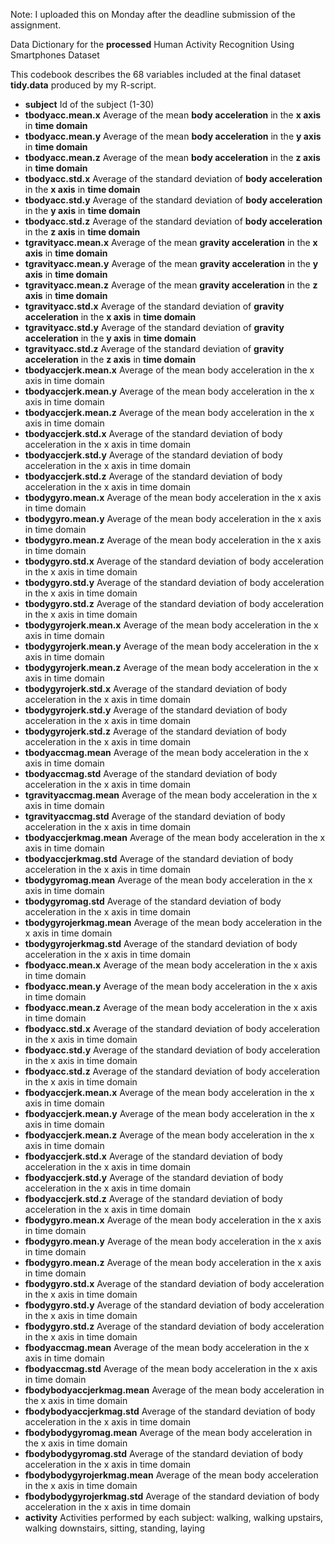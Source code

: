 Note: I uploaded this on Monday after the deadline submission of the assignment.

Data Dictionary for the **processed** Human Activity Recognition Using Smartphones Dataset

This codebook describes the 68 variables included at the final dataset **tidy.data** produced by my R-script.

  * **subject** Id of the subject (1-30)
  * **tbodyacc.mean.x** Average of the mean **body acceleration** in the **x axis** in **time domain**
  * **tbodyacc.mean.y** Average of the mean **body acceleration** in the **y axis** in **time domain**
  * **tbodyacc.mean.z** Average of the mean **body acceleration** in the **z axis** in **time domain**
  * **tbodyacc.std.x** Average of the standard deviation of **body acceleration** in the **x axis** in **time domain**
  * **tbodyacc.std.y** Average of the standard deviation of **body acceleration** in the **y axis** in **time domain**
  * **tbodyacc.std.z** Average of the standard deviation of **body acceleration** in the **z axis** in **time domain**
  * **tgravityacc.mean.x** Average of the mean **gravity acceleration** in the **x axis** in **time domain**
  * **tgravityacc.mean.y** Average of the mean **gravity acceleration** in the **y axis** in **time domain**
  * **tgravityacc.mean.z** Average of the mean **gravity acceleration** in the **z axis** in **time domain**
  * **tgravityacc.std.x** Average of the standard deviation of **gravity acceleration** in the **x axis** in **time domain**
  * **tgravityacc.std.y** Average of the standard deviation of **gravity acceleration** in the **y axis** in **time domain**
  * **tgravityacc.std.z** Average of the standard deviation of **gravity acceleration** in the **z axis** in **time domain**
  * **tbodyaccjerk.mean.x** Average of the mean body acceleration in the x axis in time domain
  * **tbodyaccjerk.mean.y** Average of the mean body acceleration in the x axis in time domain
  * **tbodyaccjerk.mean.z** Average of the mean body acceleration in the x axis in time domain
  * **tbodyaccjerk.std.x** Average of the standard deviation of body acceleration in the x axis in time domain
  * **tbodyaccjerk.std.y** Average of the standard deviation of body acceleration in the x axis in time domain
  * **tbodyaccjerk.std.z** Average of the standard deviation of body acceleration in the x axis in time domain
  * **tbodygyro.mean.x** Average of the mean body acceleration in the x axis in time domain
  * **tbodygyro.mean.y** Average of the mean body acceleration in the x axis in time domain
  * **tbodygyro.mean.z** Average of the mean body acceleration in the x axis in time domain
  * **tbodygyro.std.x** Average of the standard deviation of body acceleration in the x axis in time domain
  * **tbodygyro.std.y** Average of the standard deviation of body acceleration in the x axis in time domain
  * **tbodygyro.std.z** Average of the standard deviation of body acceleration in the x axis in time domain
  * **tbodygyrojerk.mean.x** Average of the mean body acceleration in the x axis in time domain
  * **tbodygyrojerk.mean.y** Average of the mean body acceleration in the x axis in time domain
  * **tbodygyrojerk.mean.z** Average of the mean body acceleration in the x axis in time domain
  * **tbodygyrojerk.std.x** Average of the standard deviation of body acceleration in the x axis in time domain
  * **tbodygyrojerk.std.y** Average of the standard deviation of body acceleration in the x axis in time domain
  * **tbodygyrojerk.std.z** Average of the standard deviation of body acceleration in the x axis in time domain
  * **tbodyaccmag.mean** Average of the mean body acceleration in the x axis in time domain
  * **tbodyaccmag.std** Average of the standard deviation of body acceleration in the x axis in time domain
  * **tgravityaccmag.mean** Average of the mean body acceleration in the x axis in time domain
  * **tgravityaccmag.std** Average of the standard deviation of body acceleration in the x axis in time domain
  * **tbodyaccjerkmag.mean** Average of the mean body acceleration in the x axis in time domain
  * **tbodyaccjerkmag.std** Average of the standard deviation of body acceleration in the x axis in time domain
  * **tbodygyromag.mean** Average of the mean body acceleration in the x axis in time domain
  * **tbodygyromag.std** Average of the standard deviation of body acceleration in the x axis in time domain
  * **tbodygyrojerkmag.mean** Average of the mean body acceleration in the x axis in time domain
  * **tbodygyrojerkmag.std** Average of the standard deviation of body acceleration in the x axis in time domain
  * **fbodyacc.mean.x** Average of the mean body acceleration in the x axis in time domain
  * **fbodyacc.mean.y** Average of the mean body acceleration in the x axis in time domain
  * **fbodyacc.mean.z** Average of the mean body acceleration in the x axis in time domain
  * **fbodyacc.std.x** Average of the standard deviation of body acceleration in the x axis in time domain
  * **fbodyacc.std.y** Average of the standard deviation of body acceleration in the x axis in time domain
  * **fbodyacc.std.z** Average of the standard deviation of body acceleration in the x axis in time domain
  * **fbodyaccjerk.mean.x** Average of the mean body acceleration in the x axis in time domain
  * **fbodyaccjerk.mean.y** Average of the mean body acceleration in the x axis in time domain
  * **fbodyaccjerk.mean.z** Average of the mean body acceleration in the x axis in time domain
  * **fbodyaccjerk.std.x** Average of the standard deviation of body acceleration in the x axis in time domain
  * **fbodyaccjerk.std.y** Average of the standard deviation of body acceleration in the x axis in time domain
  * **fbodyaccjerk.std.z** Average of the standard deviation of body acceleration in the x axis in time domain
  * **fbodygyro.mean.x** Average of the mean body acceleration in the x axis in time domain
  * **fbodygyro.mean.y** Average of the mean body acceleration in the x axis in time domain
  * **fbodygyro.mean.z** Average of the mean body acceleration in the x axis in time domain
  * **fbodygyro.std.x** Average of the standard deviation of body acceleration in the x axis in time domain
  * **fbodygyro.std.y** Average of the standard deviation of body acceleration in the x axis in time domain
  * **fbodygyro.std.z** Average of the standard deviation of body acceleration in the x axis in time domain
  * **fbodyaccmag.mean** Average of the mean body acceleration in the x axis in time domain
  * **fbodyaccmag.std** Average of the mean body acceleration in the x axis in time domain
  * **fbodybodyaccjerkmag.mean** Average of the mean body acceleration in the x axis in time domain
  * **fbodybodyaccjerkmag.std** Average of the standard deviation of body acceleration in the x axis in time domain
  * **fbodybodygyromag.mean** Average of the mean body acceleration in the x axis in time domain
  * **fbodybodygyromag.std** Average of the standard deviation of body acceleration in the x axis in time domain
  * **fbodybodygyrojerkmag.mean** Average of the mean body acceleration in the x axis in time domain
  * **fbodybodygyrojerkmag.std** Average of the standard deviation of body acceleration in the x axis in time domain
  * **activity** Activities performed by each subject: walking, walking upstairs, walking downstairs, sitting, standing, laying
